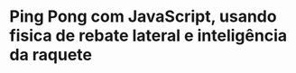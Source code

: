 <!DOCTYPE html>
<html lang="en">
<head>
    <meta charset="UTF-8">
    <meta name="viewport" content="width=device-width, initial-scale=1.0">
    <title># ping-pong-javascript
    </title>
</head>
<body>
    <h1>Ping Pong com JavaScript, usando fisica de rebate lateral e inteligência da raquete</h1>
    <img src="./img/Captura de tela 2023-12-07 141237.png" alt="">
    
</body>
</html>
